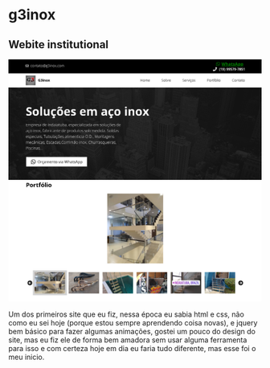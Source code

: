 # g3inox
## Webite institutional

  ![Preview-Screens](https://github.com/LeonardoPess/g3inox/blob/master/Screenshot_1.png)
  ![Preview-Screens](https://github.com/LeonardoPess/g3inox/blob/master/Screenshot_2.png)

Um dos primeiros site que eu fiz, nessa época eu sabia html e css, não como eu sei hoje (porque estou sempre aprendendo coisa novas), e jquery bem básico para fazer algumas animações, gostei um pouco do design do site, mas eu fiz ele de forma bem amadora sem usar alguma ferramenta para isso e com certeza hoje em dia eu faria tudo diferente, mas esse foi o meu inicio.
